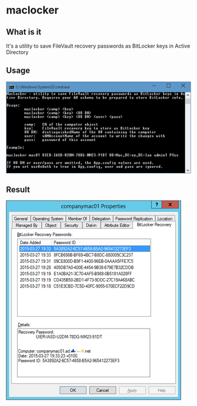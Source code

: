 # maclocker

## What is it

It's a utility to save FileVault recovery passwords as BitLocker keys in Active Directory

## Usage

<img src="img/help.png" />

## Result

<img src="img/ad.png" />
